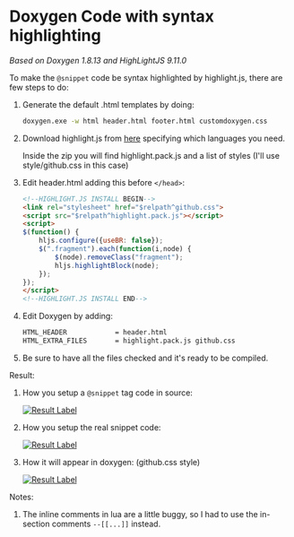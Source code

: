 # Doxygen Code with syntax highlighting

_Based on Doxygen 1.8.13 and HighLightJS 9.11.0_

To make the `@snippet` code be syntax highlighted by highlight.js, there are few steps to do:

1. Generate the default .html templates by doing:

	```sh
	doxygen.exe -w html header.html footer.html customdoxygen.css
	```

2. Download highlight.js from [here](https://highlightjs.org/download/) specifying which languages you need.

	Inside the zip you will find highlight.pack.js and a list of styles (I'll use style/github.css in this case)

3. Edit header.html adding this before `</head>`:

	```html
	<!--HIGHLIGHT.JS INSTALL BEGIN-->
	<link rel="stylesheet" href="$relpath^github.css">
	<script src="$relpath^highlight.pack.js"></script>
	<script>
	$(function() {
		hljs.configure({useBR: false});
		$(".fragment").each(function(i,node) {
			$(node).removeClass("fragment");
			hljs.highlightBlock(node);
		});
	});
	</script>
	<!--HIGHLIGHT.JS INSTALL END-->
	```

4. Edit Doxygen by adding:

	```sh
	HTML_HEADER            = header.html
	HTML_EXTRA_FILES       = highlight.pack.js github.css
	```

5. Be sure to have all the files checked and it's ready to be compiled.


Result:

1. How you setup a `@snippet` tag code in source:

	[![Result Label](http://i.imgur.com/SJfXFee.png)](http://i.imgur.com/SJfXFee.png)

1. How you setup the real snippet code:

	[![Result Label](http://i.imgur.com/vhKkzzC.png)](http://i.imgur.com/vhKkzzC.png)

1. How it will appear in doxygen: (github.css style)

	[![Result Label](http://i.imgur.com/gCFItXm.png)](http://i.imgur.com/gCFItXm.png)


Notes:

1. The inline comments in lua are a little buggy, so I had to use the in-section comments `--[[...]]` instead.

